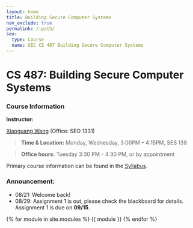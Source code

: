 ```yaml
---
layout: home
title: Building Secure Computer Systems
nav_exclude: true
permalink: /:path/
seo:
  type: Course
  name: UIC CS 487 Building Secure Computer Systems
---
```


# CS 487: Building Secure Computer Systems

### Course Information
**Instructor:**

[Xiaoguang Wang](https://xiaoguang.wang/) (Office: SEO 1331)

> **Time & Location:**	Monday, Wednesday, 3:00PM – 4:15PM, SES 138

> **Office hours:** Tuesday 3:30 PM - 4:30 PM, or by appointment

<!--
The link to this webpage is [https://sysec-uic.github.io/cs487-f23](https://sysec-uic.github.io/cs487-f23).
-->

Primary course information can be found in the [Syllabus](https://sysec-uic.github.io/cs487-f23/syllabus/).

### Announcement:
- 08/21: Welcome back!
- 08/29: Assignment 1 is out, please check the blackboard for details. Assignment 1 is due on **09/15**.

{% for module in site.modules %}
{{ module }}
{% endfor %}
